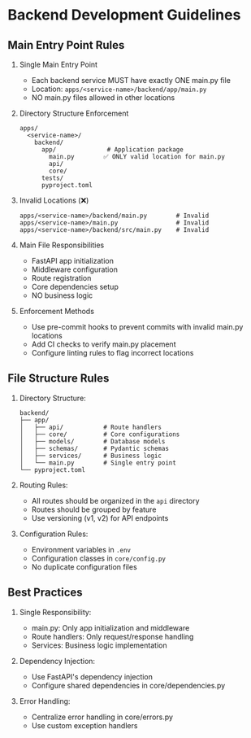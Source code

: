 # Backend Development Guidelines

## Main Entry Point Rules

1. Single Main Entry Point
   - Each backend service MUST have exactly ONE main.py file
   - Location: `apps/<service-name>/backend/app/main.py`
   - NO main.py files allowed in other locations

2. Directory Structure Enforcement
   ```
   apps/
     <service-name>/
       backend/
         app/              # Application package
           main.py        ✅ ONLY valid location for main.py
           api/
           core/
         tests/
         pyproject.toml
   ```

3. Invalid Locations (❌)
   ```
   apps/<service-name>/backend/main.py        # Invalid
   apps/<service-name>/main.py                # Invalid
   apps/<service-name>/backend/src/main.py    # Invalid
   ```

4. Main File Responsibilities
   - FastAPI app initialization
   - Middleware configuration
   - Route registration
   - Core dependencies setup
   - NO business logic

5. Enforcement Methods
   - Use pre-commit hooks to prevent commits with invalid main.py locations
   - Add CI checks to verify main.py placement
   - Configure linting rules to flag incorrect locations

## File Structure Rules
1. Directory Structure:
   ```
   backend/
   ├── app/
   │   ├── api/           # Route handlers
   │   ├── core/          # Core configurations
   │   ├── models/        # Database models
   │   ├── schemas/       # Pydantic schemas
   │   ├── services/      # Business logic
   │   └── main.py        # Single entry point
   └── pyproject.toml
   ```

2. Routing Rules:
   - All routes should be organized in the `api` directory
   - Routes should be grouped by feature
   - Use versioning (v1, v2) for API endpoints

3. Configuration Rules:
   - Environment variables in `.env`
   - Configuration classes in `core/config.py`
   - No duplicate configuration files

## Best Practices
1. Single Responsibility:
   - main.py: Only app initialization and middleware
   - Route handlers: Only request/response handling
   - Services: Business logic implementation

2. Dependency Injection:
   - Use FastAPI's dependency injection
   - Configure shared dependencies in core/dependencies.py

3. Error Handling:
   - Centralize error handling in core/errors.py
   - Use custom exception handlers 
